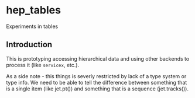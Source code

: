 # hep_tables
 Experiments in tables

 ## Introduction

 This is prototyping accessing hierarchical data and using other backends to process it (like `servicex`, etc.).

 As a side note - this things is severly restricted by lack of a type system or type info. We need to be able to tell the difference between something that is a single item (like jet.pt()) and something that is a sequence (jet.tracks()).
 